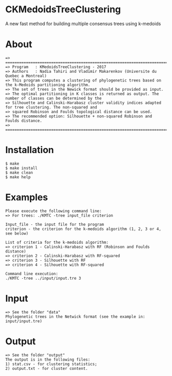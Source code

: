 # CKMedoidsTreeClustering
A new fast method for building multiple consensus trees using k-medoids

# About
	=> =============================================================================================================
	=> Program   : KMedoidsTreeClustering - 2017
	=> Authors   : Nadia Tahiri and Vladimir Makarenkov (Universite du Quebec a Montreal)
	=> This program computes a clustering of phylogenetic trees based on the k-Medoids partitioning algorithm.
	=> The set of trees in the Newick format should be provided as input.
	=> The optimal partitioning in K classes is returned as output. The number of classes can be determined by the 
	=> Silhouette and Calinski-Harabasz cluster validity indices adapted for tree clustering. The non-squared and 
	=> squared Robinson and Foulds topological distance can be used. 
	=> The recommended option: Silhouette + non-squared Robinson and Foulds distance.
	=> =============================================================================================================

# Installation
	$ make 
	$ make install
	$ make clean
	$ make help

# Examples
	Please execute the following command line:
	=> For trees: ./KMTC -tree input_file criterion
	
	Input_file - the input file for the program 
	criterion - the criterion for the k-medoids algorithm (1, 2, 3 or 4, see below)

	List of criteria for the k-medoids algorithm:
	=> criterion 1 - Calinski-Harabasz with RF (Robinson and Foulds distance)
	=> criterion 2 - Calinski-Harabasz with RF-squared
	=> criterion 3 - Silhouette with RF
	=> criterion 4 - Silhouette with RF-squared
	
	Command line execution:
	./KMTC -tree ../input/input.tre 3
	
# Input
	=> See the folder "data"
	Phylogenetic trees in the Netwick format (see the example in: input/input.tre)
	
# Output
	=> See the folder "output"
	The output is in the following files:
	1) stat.csv - for clustering statistics;
	2) output.txt - for cluster content.
